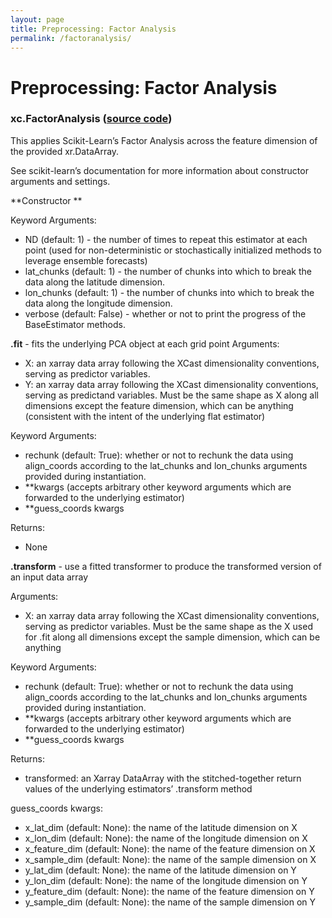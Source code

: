 ```yaml
---
layout: page
title: Preprocessing: Factor Analysis 
permalink: /factoranalysis/
---
```


# Preprocessing: Factor Analysis 
### xc.FactorAnalysis ([source code](https://github.com/kjhall01/xcast/blob/b1764eaa1bfaf17c85447f6571caf016a13b2915/src/preprocessing/decomposition.py#L20)) 

This applies Scikit-Learn’s Factor Analysis across the feature dimension of the provided xr.DataArray.

See scikit-learn’s documentation for more information about constructor arguments and settings. 
 
**Constructor **

Keyword Arguments: 
- ND (default: 1) - the number of times to repeat this estimator at each point (used for non-deterministic or stochastically initialized methods to leverage ensemble forecasts) 
- lat_chunks (default: 1) - the number of chunks into which to break the data along the latitude dimension.
- lon_chunks (default: 1) - the number of chunks into which to break the data along the longitude dimension.
- verbose (default: False) - whether or not to print the progress of the BaseEstimator methods.

**.fit** - fits the underlying PCA object at each grid point 
Arguments: 
- X: an xarray data array following the XCast dimensionality conventions, serving as predictor variables.
- Y: an xarray data array following the XCast dimensionality conventions, serving as predictand variables. Must be the same shape as X along all dimensions except the feature dimension, which can be anything (consistent with the intent of the underlying flat estimator) 

Keyword Arguments:
- rechunk (default: True): whether or not to rechunk the data using align_coords according to the lat_chunks and lon_chunks arguments provided during instantiation.
- **kwargs (accepts arbitrary other keyword arguments which are forwarded to the underlying estimator) 
- **guess_coords kwargs

Returns: 
- None

**.transform** - use a fitted transformer to produce the transformed version of an input data array
 
Arguments: 
- X: an xarray data array following the XCast dimensionality conventions, serving as predictor variables. Must be the same shape as the X used for .fit along all dimensions except the sample dimension, which can be anything

Keyword Arguments:
- rechunk (default: True): whether or not to rechunk the data using align_coords according to the lat_chunks and lon_chunks arguments provided during instantiation.
- **kwargs (accepts arbitrary other keyword arguments which are forwarded to the underlying estimator) 
- **guess_coords kwargs

Returns: 
- transformed: an Xarray DataArray with the stitched-together return values of the underlying estimators’ .transform method

guess_coords kwargs:
- x_lat_dim (default: None): the name of the latitude dimension on X
- x_lon_dim (default: None): the name of the longitude dimension on X
- x_feature_dim (default: None): the name of the feature dimension on X
- x_sample_dim (default: None): the name of the sample dimension on X
- y_lat_dim (default: None): the name of the latitude dimension on Y
- y_lon_dim (default: None): the name of the longitude dimension on Y
- y_feature_dim (default: None): the name of the feature dimension on Y
- y_sample_dim (default: None): the name of the sample dimension on Y
